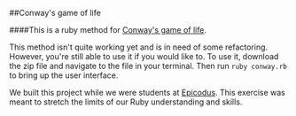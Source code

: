 ##Conway's game of life

####This is a ruby method for [Conway's game of life](http://en.wikipedia.org/wiki/Conway's_Game_of_Life).

This method isn't quite working yet and is in need of some refactoring. However, you're still able to use it if you would like to. To use it, download the zip file and navigate to the file in your terminal. Then run `ruby conway.rb` to bring up the user interface.

We built this project while we were students at [Epicodus](http://www.epicodus.com/). This exercise was meant to stretch the limits of our Ruby understanding and skills.
